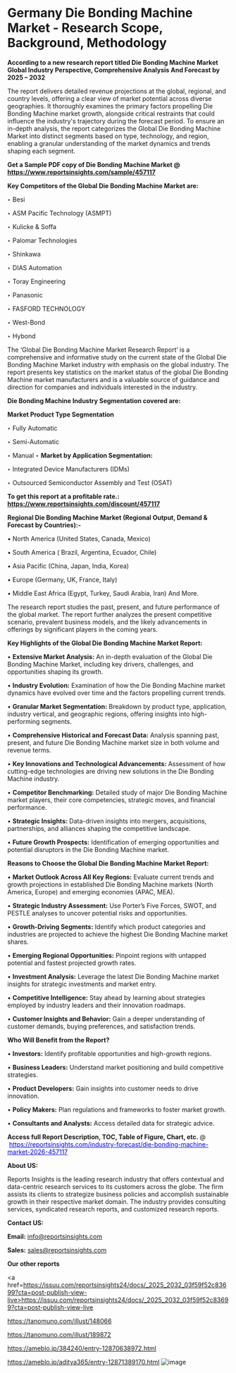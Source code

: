 # Germany Die Bonding Machine Market - Research Scope, Background, Methodology

<strong>According to a new research report titled Die Bonding Machine Market Global Industry Perspective, Comprehensive Analysis And Forecast by 2025 – 2032</strong>

The report delivers detailed revenue projections at the global, regional, and country levels, offering a clear view of market potential across diverse geographies. It thoroughly examines the primary factors propelling Die Bonding Machine market growth, alongside critical restraints that could influence the industry's trajectory during the forecast period. To ensure an in-depth analysis, the report categorizes the Global Die Bonding Machine Market into distinct segments based on type, technology, and region, enabling a granular understanding of the market dynamics and trends shaping each segment.

<strong>Get a Sample PDF copy of Die Bonding Machine Market </strong><strong>@<a href=https://www.reportsinsights.com/sample/457117 style=color:#0000ff;> https://www.reportsinsights.com/sample/457117</a></strong></font>

<strong>Key Competitors of the Global Die Bonding Machine Market are:</strong>

‣ Besi

‣ ASM Pacific Technology (ASMPT)

‣ Kulicke & Soffa

‣ Palomar Technologies

‣ Shinkawa

‣ DIAS Automation

‣ Toray Engineering

‣ Panasonic

‣ FASFORD TECHNOLOGY

‣ West-Bond

‣ Hybond

The ‘Global Die Bonding Machine Market Research Report’ is a comprehensive and informative study on the current state of the Global Die Bonding Machine Market industry with emphasis on the global industry. The report presents key statistics on the market status of the global Die Bonding Machine market manufacturers and is a valuable source of guidance and direction for companies and individuals interested in the industry.

<strong>Die Bonding Machine Industry Segmentation covered are:</strong>

<strong>Market Product Type Segmentation</strong>

‣ Fully Automatic

‣ Semi-Automatic

‣ Manual
‣ 
<strong>Market by Application Segmentation:</strong>

‣ Integrated Device Manufacturers (IDMs)

‣ Outsourced Semiconductor Assembly and Test (OSAT)

<strong>To get this report at a profitable rate.: <a href=https://www.reportsinsights.com/discount/457117 style=color:#0000ff;>https://www.reportsinsights.com/discount/457117</a></strong></font>

<strong>Regional Die Bonding Machine Market (Regional Output, Demand &amp; Forecast by Countries):-</strong>

• North America (United States, Canada, Mexico)

• South America ( Brazil, Argentina, Ecuador, Chile)

• Asia Pacific (China, Japan, India, Korea)

• Europe (Germany, UK, France, Italy)

• Middle East Africa (Egypt, Turkey, Saudi Arabia, Iran) And More.

The research report studies the past, present, and future performance of the global market. The report further analyzes the present competitive scenario, prevalent business models, and the likely advancements in offerings by significant players in the coming years.

<strong>Key Highlights of the Global Die Bonding Machine Market Report:</strong>

• <strong>Extensive Market Analysis:</strong> An in-depth evaluation of the Global Die Bonding Machine Market, including key drivers, challenges, and opportunities shaping its growth.

• <strong>Industry Evolution:</strong> Examination of how the Die Bonding Machine market dynamics have evolved over time and the factors propelling current trends.

• <strong>Granular Market Segmentation:</strong> Breakdown by product type, application, industry vertical, and geographic regions, offering insights into high-performing segments.

• <strong>Comprehensive Historical and Forecast Data:</strong> Analysis spanning past, present, and future Die Bonding Machine market size in both volume and revenue terms.

• <strong>Key Innovations and Technological Advancements:</strong> Assessment of how cutting-edge technologies are driving new solutions in the Die Bonding Machine industry.

• <strong>Competitor Benchmarking:</strong> Detailed study of major Die Bonding Machine market players, their core competencies, strategic moves, and financial performance.

• <strong>Strategic Insights:</strong> Data-driven insights into mergers, acquisitions, partnerships, and alliances shaping the competitive landscape.

• <strong>Future Growth Prospects:</strong> Identification of emerging opportunities and potential disruptors in the Die Bonding Machine market.

<strong>Reasons to Choose the Global Die Bonding Machine Market Report:</strong>

• <strong>Market Outlook Across All Key Regions:</strong> Evaluate current trends and growth projections in established Die Bonding Machine markets (North America, Europe) and emerging economies (APAC, MEA).

• <strong>Strategic Industry Assessment:</strong> Use Porter’s Five Forces, SWOT, and PESTLE analyses to uncover potential risks and opportunities.

• <strong>Growth-Driving Segments:</strong> Identify which product categories and industries are projected to achieve the highest Die Bonding Machine market shares.

• <strong>Emerging Regional Opportunities:</strong> Pinpoint regions with untapped potential and fastest projected growth rates.

• <strong>Investment Analysis:</strong> Leverage the latest Die Bonding Machine market insights for strategic investments and market entry.

• <strong>Competitive Intelligence:</strong> Stay ahead by learning about strategies employed by industry leaders and their innovation roadmaps.

• <strong>Customer Insights and Behavior:</strong> Gain a deeper understanding of customer demands, buying preferences, and satisfaction trends.

<strong>Who Will Benefit from the Report?</strong>

• <strong>Investors:</strong> Identify profitable opportunities and high-growth regions.

• <strong>Business Leaders:</strong> Understand market positioning and build competitive strategies.

• <strong>Product Developers:</strong> Gain insights into customer needs to drive innovation.

• <strong>Policy Makers:</strong> Plan regulations and frameworks to foster market growth.

• <strong>Consultants and Analysts:</strong> Access detailed data for strategic advice.
</ul>
<strong>Access full Report Description, TOC, Table of Figure, Chart, etc. </strong>@  <a href=https://reportsinsights.com/industry-forecast/die-bonding-machine-market-2026-457117 style=color:#0000ff;>https://reportsinsights.com/industry-forecast/die-bonding-machine-market-2026-457117</a></font>

<strong><strong>About US</strong>:</strong>

Reports Insights is the leading research industry that offers contextual and data-centric research services to its customers across the globe. The firm assists its clients to strategize business policies and accomplish sustainable growth in their respective market domain. The industry provides consulting services, syndicated research reports, and customized research reports.

<strong>Contact US:</strong>

<p class=""""><b>Email:</b> <a href=mailto:info@reportsinsights.com>info@reportsinsights.com</a></p>
<p class=""""><b>Sales:</b> <a href=mailto:sales@reportsinsights.com>sales@reportsinsights.com</a></p>

<strong>Our other reports</strong>

<a href=https://issuu.com/reportsinsights24/docs/_2025_2032_03f59f52c83699?cta=post-publish-view-live>https://issuu.com/reportsinsights24/docs/_2025_2032_03f59f52c83699?cta=post-publish-view-live</a>

<a href=https://tanomuno.com/illust/148066>https://tanomuno.com/illust/148066</a>

<a href=https://tanomuno.com/illust/189872>https://tanomuno.com/illust/189872</a>

<a href=https://ameblo.jp/384240/entry-12870638972.html>https://ameblo.jp/384240/entry-12870638972.html</a>

<a href=https://ameblo.jp/aditya365/entry-12871389170.html>https://ameblo.jp/aditya365/entry-12871389170.html</a>
![image](https://github.com/user-attachments/assets/9026adfc-0f61-4f66-9bfc-512f51d40895)
